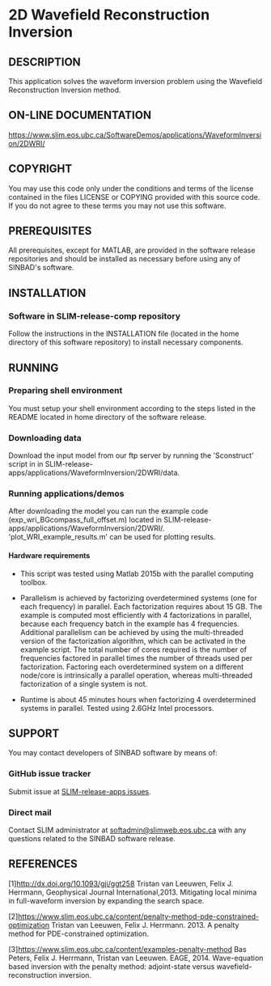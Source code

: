 # 2D Wavefield Reconstruction Inversion
##  DESCRIPTION
 This application solves the waveform inversion problem using the Wavefield Reconstruction Inversion method.
##  ON-LINE DOCUMENTATION
https://www.slim.eos.ubc.ca/SoftwareDemos/applications/WaveformInversion/2DWRI/
##  COPYRIGHT
 You may use this code only under the conditions and terms of the
 license contained in the files LICENSE or COPYING provided with this
 source code. If you do not agree to these terms you may not use this
 software.
##  PREREQUISITES
 All prerequisites, except for MATLAB, are provided in the software
 release repositories and should be installed as necessary before using
 any of SINBAD's software.
##  INSTALLATION
###  Software in SLIM-release-comp repository
 Follow the instructions in the INSTALLATION file (located in the home directory of this software repository) to install    necessary components.

##  RUNNING

###  Preparing shell environment
 You must setup your shell environment according to the steps listed in
 the README located in home directory of the software release.
###  Downloading data
Download the input model from our ftp server by running the 'Sconstruct' script in in SLIM-release-apps/applications/WaveformInversion/2DWRI/data.
###  Running applications/demos
After downloading the model you can run the example code (exp_wri_BGcompass_full_offset.m) located in SLIM-release-apps/applications/WaveformInversion/2DWRI/. 'plot_WRI_example_results.m' can be used for plotting results.
####  Hardware requirements
* This script was tested using Matlab 2015b with the parallel computing
toolbox.

* Parallelism is achieved by factorizing overdetermined systems (one for each
frequency) in parallel. Each factorization requires about 15 GB. The example is computed most efficiently with 4 factorizations in parallel, because each frequency batch in the example has 4 frequencies. Additional parallelism can be achieved by using the multi-threaded version of the factorization algorithm, which can be activated in the example script. The total number of cores required is the number of frequencies factored in parallel times the number of threads used per factorization. Factoring each overdetermined system on a different node/core is intrinsically a parallel operation, whereas multi-threaded factorization of a single system is not.
 
* Runtime is about 45 minutes hours when factorizing 4 overdetermined systems in
parallel. Tested using 2.6GHz Intel processors. 

##  SUPPORT
 You may contact developers of SINBAD software by means of:
### GitHub issue tracker
 Submit issue at [SLIM-release-apps issues](https://github.com/SINBADconsortium/SLIM-release-apps/issues).
###  Direct mail
 Contact SLIM administrator at softadmin@slimweb.eos.ubc.ca with any
 questions related to the SINBAD software release.
##  REFERENCES

 [1]<http://dx.doi.org/10.1093/gji/ggt258> 
 Tristan van Leeuwen, Felix J. Herrmann, Geophysical Journal International,2013. Mitigating local minima in full-waveform  inversion by expanding the search space.

 [2]<https://www.slim.eos.ubc.ca/content/penalty-method-pde-constrained-optimization>
 Tristan van Leeuwen, Felix J. Herrmann. 2013. A penalty method for PDE-constrained optimization.

 [3]<https://www.slim.eos.ubc.ca/content/examples-penalty-method>
 Bas Peters, Felix J. Herrmann, Tristan van Leeuwen. EAGE, 2014. Wave-equation
based inversion with the penalty method: adjoint-state versus wavefield-reconstruction inversion.

